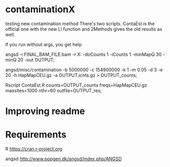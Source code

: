 # contaminationX
testing new contamination method
There's two scripts. ContaEst is the official one with the new Ll function and 2Methods gives the old results as well.

If you run without args, you get help

angsd -i FINAL_BAM_FILE.bam -r X: -doCounts 1 -iCounts 1 -minMapQ 30 -minQ 20 -out OUTPUT; 

angsd/misc/contamination -b 5000000 -c 154900000 -k 1 -m 0.05 -d 3 -e 20 -h HapMapCEU.gz -a OUTPUT.icnts.gz > OUTPUT_counts; 

Rscript ContaEst.R counts=OUTPUT_counts freqs=HapMapCEU.gz maxsites=1000 nthr=60 outfile=OUTPUT_res;

# Improving readme

# Requirements
R https://cran.r-project.org

angsd http://www.popgen.dk/angsd/index.php/ANGSD


